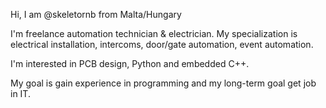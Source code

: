 Hi, I am @skeletornb from Malta/Hungary

I'm freelance automation technician & electrician. My specialization is electrical installation, intercoms, door/gate automation, event automation.

I'm interested in PCB design, Python and embedded C++.

My goal is gain experience in programming and my long-term goal get job in IT.
